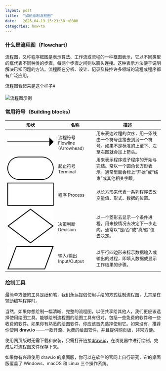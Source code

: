```yaml
---
layout: post
title:  "如何绘制流程图"
date:   2025-04-19 15:23:30 +0800
categories: how-to
---
```


### 什么是流程图（Flowchart）

流程图，又称程序框图是表示算法、工作流或流程的一种框图表示，它以不同类型的框代表不同种类的步骤，每两个步骤之间则以箭头连接。这种表示方法便于说明解决已知问题的方法。流程图在分析、设计、记录及操控许多领域的流程或程序都有广泛应用。

流程图看起来是这个样子⬇️

![流程图示例](/assets/img/How-to-draw-a-flowchart/LampFlowchart_ZhS.svg)

### 常用符号（Building blocks）

| 形状 | 名称 | 描述 |
|---|---|---|
| ![流程符号](/assets/img/How-to-draw-a-flowchart/Flowchart_Line.svg) | 流程符号 Flowline (Arrowhead) | 用来表达过程的次序，用一条线由一个符号连接去到另一个符号。如果不是标准的上至下、左至右图就会加上箭头。 |
| ![起止符号](/assets/img/How-to-draw-a-flowchart/Flowchart_Terminal.svg) | 起止符号 Terminal | 用来表示程序或子程序的开始与完结。常以一个圆角长方形表示。通常里面会标上“开始”或“结束”或其他相关字眼。 |
| ![程序](/assets/img/How-to-draw-a-flowchart/Flowchart_Process.svg) | 程序 Process | 以长方形来代表一系列程序去改变量值、形式、数据的位置。 |
| ![决策判断](/assets/img/How-to-draw-a-flowchart/Flowchart_Decision.svg) | 决策判断 Decision | 以一个菱形去显示一个条件进程，用来按情况去决定下一步走向。通常以“是/否”或“真/假”值去决定。 |
| ![输入输出](/assets/img/How-to-draw-a-flowchart/Flowchart_IO.svg) | 输入/输出 Input/Output | 以平行四边形来标示数据输入或输出的过程，即填入数据或显示工作结果的步骤。 |

### 绘制工具

最简单方便的工具是纸和笔，我们永远提倡使用手绘的方式绘制流程图，尤其是在辅助编写程序时。

当然，如果你想绘制一幅清晰、完整的流程图，以便共享给其他人，我们更应该选择使用绘图工具。能够绘制流程图的绘图工具有很对，包括一些免费的软件和一些收费的软件。如果你有熟悉的绘图软件，你应该首先选择使用它。如果没有，推荐你使用 **draw.io** ——一款开源、免费的绘图软件，并且提供网页版，非常方便。

使用网页版时无需下载和安装，只需打开链接[draw.io](https://draw.io)，在浏览器中进行绘制，完成后将流程图文件保存下来。

如果你有兴趣使用 draw.io 的桌面版，你可以在软件的官网上自行研究，它的桌面版覆盖了 Windows、macOS 和 Linux 三个操作系统。
